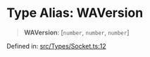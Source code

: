 # Type Alias: WAVersion

> **WAVersion**: \[`number`, `number`, `number`\]

Defined in: [src/Types/Socket.ts:12](https://github.com/Fokusdotid/Baileys/blob/6a8e2076fa4119b2d5152250d579a4fbed394533/src/Types/Socket.ts#L12)
